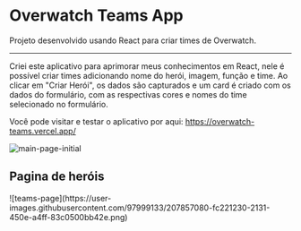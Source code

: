 <h1>Overwatch Teams App</h1>

<p>Projeto desenvolvido usando React para criar times de Overwatch.</p>

<hr/>

Criei este aplicativo para aprimorar meus conhecimentos em React, nele é possível criar times adicionando nome do herói, imagem, função e time.
Ao clicar em "Criar Herói", os dados são capturados e um card é criado com os dados do formulário, com as respectivas cores e nomes do time selecionado no formulário.

Você pode visitar e testar o aplicativo por aqui: https://overwatch-teams.vercel.app/


![main-page-initial](https://user-images.githubusercontent.com/97999133/207856967-e56b0bce-c853-4bd0-a39e-f9e44ce328b6.png)

<h2>Pagina de heróis</h2>
![teams-page](https://user-images.githubusercontent.com/97999133/207857080-fc221230-2131-450e-a4ff-83c0500bb42e.png)
